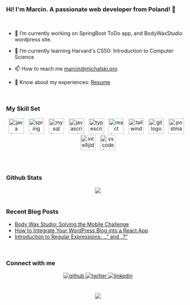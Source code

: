 

### <div align="left">Hi! I'm Marcin. A passionate web developer from Poland! 🚀</div>  
  <br>

- 🔭 I’m currently working on SpringBoot ToDo app, and BodyWaxStudio wordpress site.  
  

- 🌱 I’m currently learning Harvard's CS50: Introduction to Computer Science  
  

- 📫 How to reach me marcin@michalski.pro  
  

- 📄 Know about my experiences: [Resume](https://michalski.pro/resume.pdf)  
  

<br/>  


### My Skill Set  

<div align="center">
  <img src="https://skillicons.dev/icons?i=java" height="42" alt="java logo"  />
  <img width="5" />
  <img src="https://skillicons.dev/icons?i=spring" height="42" alt="spring logo"  />
  <img width="5" />
  <img src="https://skillicons.dev/icons?i=mysql" height="42" alt="mysql logo"  />
  <img width="5" />
  <img src="https://skillicons.dev/icons?i=js" height="42" alt="javascript logo"  />
  <img width="5" />
  <img src="https://skillicons.dev/icons?i=ts" height="42" alt="typescript logo"  />
  <img width="5" />
  <img src="https://skillicons.dev/icons?i=react" height="42" alt="react logo"  />
  <img width="5" />
  <img src="https://skillicons.dev/icons?i=tailwind" height="42" alt="tailwindcss logo"  />
  <img width="5" />
  <img src="https://skillicons.dev/icons?i=git" height="42" alt="git logo"  />
  <img width="5" />
  <img src="https://skillicons.dev/icons?i=postman" height="42" alt="postman logo"  />
  <img width="5" />
  <img src="https://skillicons.dev/icons?i=idea" height="42" alt="intellijidea logo"  />
  <img width="5" />
  <img src="https://skillicons.dev/icons?i=vscode" height="42" alt="vscode logo"  />
</div>

###
 

<br/>  


### Github Stats  
<div align="center"><img src="https://github-readme-stats.vercel.app/api/top-langs/?username=michalski-marcin&hide_border=true&layout=compact&theme=github_dark_dimmed&border_radius=1&border_color=555555" align="center" /></div>  

<br/>  


### Recent Blog Posts  
<!-- BLOG-POST-LIST:START -->
- [Body Wax Studio: Solving the Mobile Challenge](https://blog.michalski.pro/body-wax-studio-solving-the-mobile-challenge/)
- [How to Integrate Your WordPress Blog into a React App](https://blog.michalski.pro/how-to-integrate-your-wordpress-blog-into-a-react-app/)
- [Introduction to Regular Expressions: „.” and „?”](https://blog.michalski.pro/introduction-to-regular-expressions-regex/)
<!-- BLOG-POST-LIST:END -->  

<br/>  


### Connect with me  
<div align="center">
<a href="https://github.com/michalski-marcin" target="_blank">
<img src=https://img.shields.io/badge/github-%2324292e.svg?&style=for-the-badge&logo=github&logoColor=white alt=github style="margin-bottom: 5px;" />
</a>
<a href="https://twitter.com/mkamichalski" target="_blank">
<img src=https://img.shields.io/badge/twitter-%2300acee.svg?&style=for-the-badge&logo=twitter&logoColor=white alt=twitter style="margin-bottom: 5px;" />
</a>
<a href="https://linkedin.com/in/michalski-marcin" target="_blank">
<img src=https://img.shields.io/badge/linkedin-%231E77B5.svg?&style=for-the-badge&logo=linkedin&logoColor=white alt=linkedin style="margin-bottom: 5px;" />
</a>  
</div>  
  

<br/>  
<br/>  

<div align="center">
<img src="https://komarev.com/ghpvc/?username=michalski-marcin&&style=flat-square" align="center" />
</div>  
  

<br/>  


